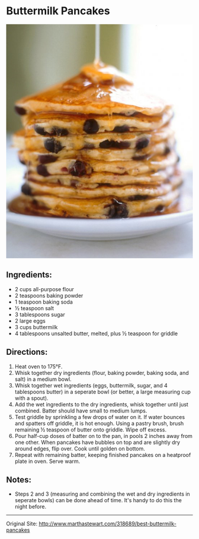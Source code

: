 # Buttermilk Pancakes
![pancakes.png](../images/pancakes.png)

## Ingredients:

  * 2 cups all-purpose flour  
  * 2 teaspoons baking powder  
  * 1 teaspoon baking soda  
  * ½ teaspoon salt  
  * 3 tablespoons sugar  
  * 2 large eggs 
  * 3 cups buttermilk  
  * 4 tablespoons unsalted butter, melted, plus ½ teaspoon for griddle  

## Directions:

  1. Heat oven to 175°F. 
  2. Whisk together dry ingredients (flour, baking powder, baking soda, and salt) in a medium bowl. 
  3. Whisk together wet ingredients (eggs, buttermilk, sugar, and 4 tablespoons butter) in a seperate bowl (or better, a large measuring cup with a spout). 
  4. Add the wet ingredients to the dry ingredients, whisk together until just combined. Batter should have small to medium lumps.  
  5. Test griddle by sprinkling a few drops of water on it. If water bounces and spatters off griddle, it is hot enough. Using a pastry brush, brush remaining ½ teaspoon of butter onto griddle. Wipe off excess.
  6. Pour half-cup doses of batter on to the pan, in pools 2 inches away from one other. When pancakes have bubbles on top and are slightly dry around edges,  flip over. Cook until golden on bottom.  
  7. Repeat with remaining batter, keeping finished pancakes on a heatproof plate in oven. Serve warm.

## Notes:

- Steps 2 and 3 (measuring and combining the wet and dry ingredients in seperate bowls) can be done ahead of time. It's handy to do this the night before.

* * *

Original Site: <http://www.marthastewart.com/318689/best-buttermilk-pancakes>
